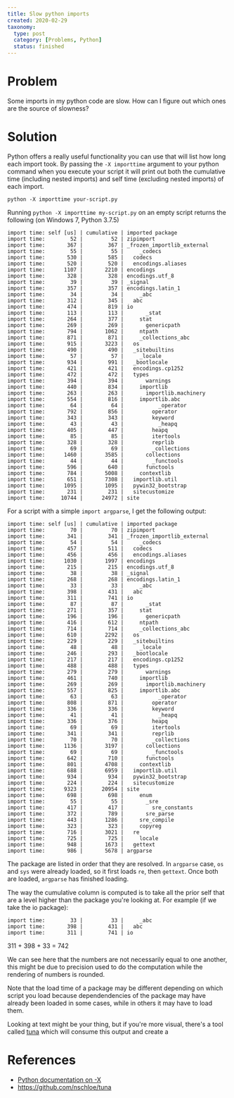 ```yaml
---
title: Slow python imports
created: 2020-02-29
taxonomy:
  type: post
  category: [Problems, Python]
  status: finished
---
```


# Problem
Some imports in my python code are slow. How can I figure out which ones are the source of slowness?

# Solution
Python offers a really useful functionality you can use that will list how long each import took. By passing the `-X importtime` argument to your python command when you execute your script it will print out both the cumulative time (including nested imports) and self time (excluding nested imports) of each import.

```
python -X importtime your-script.py
```

Running `python -X importtime my-script.py` on an empty script returns the following (on Windows 7, Python 3.7.5)

```
import time: self [us] | cumulative | imported package
import time:        52 |         52 | zipimport
import time:       367 |        367 | _frozen_importlib_external
import time:        55 |         55 |     _codecs
import time:       530 |        585 |   codecs
import time:       520 |        520 |   encodings.aliases
import time:      1107 |       2210 | encodings
import time:       328 |        328 | encodings.utf_8
import time:        39 |         39 | _signal
import time:       357 |        357 | encodings.latin_1
import time:        34 |         34 |     _abc
import time:       312 |        345 |   abc
import time:       474 |        819 | io
import time:       113 |        113 |       _stat
import time:       264 |        377 |     stat
import time:       269 |        269 |       genericpath
import time:       794 |       1062 |     ntpath
import time:       871 |        871 |     _collections_abc
import time:       915 |       3223 |   os
import time:       490 |        490 |   _sitebuiltins
import time:        57 |         57 |     _locale
import time:       934 |        991 |   _bootlocale
import time:       421 |        421 |   encodings.cp1252
import time:       472 |        472 |   types
import time:       394 |        394 |       warnings
import time:       440 |        834 |     importlib
import time:       263 |        263 |       importlib.machinery
import time:       554 |        816 |     importlib.abc
import time:        64 |         64 |           _operator
import time:       792 |        856 |         operator
import time:       343 |        343 |         keyword
import time:        43 |         43 |           _heapq
import time:       405 |        447 |         heapq
import time:        85 |         85 |         itertools
import time:       328 |        328 |         reprlib
import time:        69 |         69 |         _collections
import time:      1460 |       3585 |       collections
import time:        44 |         44 |         _functools
import time:       596 |        640 |       functools
import time:       784 |       5008 |     contextlib
import time:       651 |       7308 |   importlib.util
import time:      1095 |       1095 |   pywin32_bootstrap
import time:       231 |        231 |   sitecustomize
import time:     10744 |      24972 | site
```

For a script with a simple `import argparse`, I get the following output:

```
import time: self [us] | cumulative | imported package
import time:        70 |         70 | zipimport
import time:       341 |        341 | _frozen_importlib_external
import time:        54 |         54 |     _codecs
import time:       457 |        511 |   codecs
import time:       456 |        456 |   encodings.aliases
import time:      1030 |       1997 | encodings
import time:       215 |        215 | encodings.utf_8
import time:        38 |         38 | _signal
import time:       268 |        268 | encodings.latin_1
import time:        33 |         33 |     _abc
import time:       398 |        431 |   abc
import time:       311 |        741 | io
import time:        87 |         87 |       _stat
import time:       271 |        357 |     stat
import time:       196 |        196 |       genericpath
import time:       416 |        612 |     ntpath
import time:       714 |        714 |     _collections_abc
import time:       610 |       2292 |   os
import time:       229 |        229 |   _sitebuiltins
import time:        48 |         48 |     _locale
import time:       246 |        293 |   _bootlocale
import time:       217 |        217 |   encodings.cp1252
import time:       488 |        488 |   types
import time:       279 |        279 |       warnings
import time:       461 |        740 |     importlib
import time:       269 |        269 |       importlib.machinery
import time:       557 |        825 |     importlib.abc
import time:        63 |         63 |           _operator
import time:       808 |        871 |         operator
import time:       336 |        336 |         keyword
import time:        41 |         41 |           _heapq
import time:       336 |        376 |         heapq
import time:        69 |         69 |         itertools
import time:       341 |        341 |         reprlib
import time:        70 |         70 |         _collections
import time:      1136 |       3197 |       collections
import time:        69 |         69 |         _functools
import time:       642 |        710 |       functools
import time:       801 |       4708 |     contextlib
import time:       688 |       6959 |   importlib.util
import time:       934 |        934 |   pywin32_bootstrap
import time:       224 |        224 |   sitecustomize
import time:      9323 |      20954 | site
import time:       698 |        698 |     enum
import time:        55 |         55 |       _sre
import time:       417 |        417 |         sre_constants
import time:       372 |        789 |       sre_parse
import time:       443 |       1286 |     sre_compile
import time:       323 |        323 |     copyreg
import time:       716 |       3021 |   re
import time:       725 |        725 |     locale
import time:       948 |       1673 |   gettext
import time:       986 |       5678 | argparse
```

The package are listed in order that they are resolved. In `argparse` case, `os` and `sys` were already loaded, so it first loads `re`, then `gettext`. Once both are loaded, `argparse` has finished loading.

The way the cumulative column is computed is to take all the prior self that are a level higher than the package you're looking at. For example (if we take the io package):

```
import time:        33 |         33 |     _abc
import time:       398 |        431 |   abc
import time:       311 |        741 | io
```

311 + 398 + 33 = 742

We can see here that the numbers are not necessarily equal to one another, this might be due to precision used to do the computation while the rendering of numbers is rounded.

Note that the load time of a package may be different depending on which script you load because dependendencies of the package may have already been loaded in some cases, while in others it may have to load them.

Looking at text might be your thing, but if you're more visual, there's a tool called [tuna](https://github.com/nschloe/tuna) which will consume this output and create a

# References
* [Python documentation on -X](https://docs.python.org/3/using/cmdline.html#id5)
* https://github.com/nschloe/tuna
